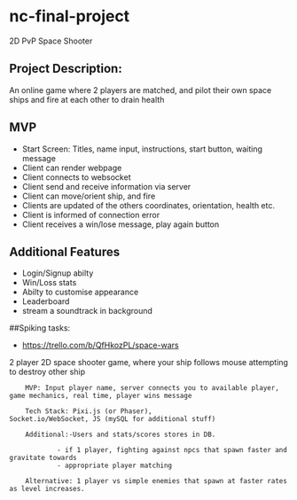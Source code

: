# nc-final-project
2D PvP Space Shooter

## Project Description:

An online game where 2 players are matched, and pilot their own space ships and fire at each other to drain health


## MVP
- Start Screen: Titles, name input, instructions, start button, waiting message
- Client can render webpage
- Client connects to websocket
- Client send and receive information via server
- Client can move/orient ship, and fire
- Clients are updated of the others coordinates, orientation, health etc.
- Client is informed of connection error
- Client receives a win/lose message, play again button

## Additional Features
-   Login/Signup abilty
-   Win/Loss stats
-   Abilty to customise appearance
-   Leaderboard
-   stream a soundtrack in background


##Spiking tasks:
-   https://trello.com/b/QfHkozPL/space-wars






2 player 2D space shooter game, where your ship follows mouse attempting to destroy other ship
         
        MVP: Input player name, server connects you to available player, game mechanics, real time, player wins message

        Tech Stack: Pixi.js (or Phaser),                   Socket.io/WebSocket, JS (mySQL for additional stuff)

        Additional:-Users and stats/scores stores in DB.
                
                - if 1 player, fighting against npcs that spawn faster and gravitate towards
                - appropriate player matching

        Alternative: 1 player vs simple enemies that spawn at faster rates as level increases.